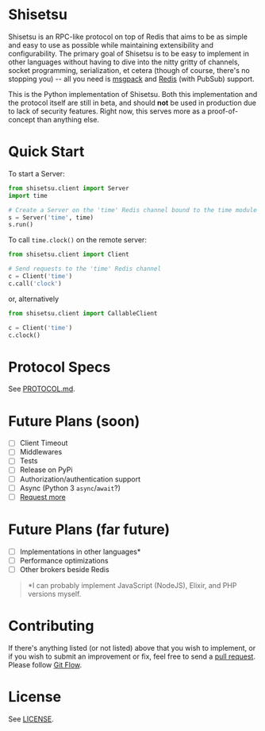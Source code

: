 # Shisetsu
Shisetsu is an RPC-like protocol on top of Redis that aims to be as simple and easy to use as possible while maintaining extensibility and configurability. The primary goal of Shisetsu is to be easy to implement in other languages without having to dive into the nitty gritty of channels, socket programming, serialization, et cetera (though of course, there's no stopping you) -- all you need is [msgpack](https://github.com/msgpack) and [Redis](http://redis.io/) (with PubSub) support.

This is the Python implementation of Shisetsu. Both this implementation and the protocol itself are still in beta, and should **not** be used in production due to lack of security features. Right now, this serves more as a proof-of-concept than anything else.

# Quick Start

To start a Server:
```python
from shisetsu.client import Server
import time

# Create a Server on the 'time' Redis channel bound to the time module
s = Server('time', time)
s.run()
```

To call `time.clock()` on the remote server:
```python
from shisetsu.client import Client

# Send requests to the 'time' Redis channel
c = Client('time')
c.call('clock')
```
or, alternatively
```python
from shisetsu.client import CallableClient

c = Client('time')
c.clock()
```

# Protocol Specs

See [PROTOCOL.md](PROTOCOL.md).

# Future Plans (soon)

- [ ] Client Timeout
- [ ] Middlewares
- [ ] Tests
- [ ] Release on PyPi
- [ ] Authorization/authentication support
- [ ] Async (Python 3 `async`/`await`?)
- [ ] [Request more](https://github.com/KixPanganiban/shisetsu/issues/)

# Future Plans (far future)

- [ ] Implementations in other languages\*
- [ ] Performance optimizations
- [ ] Other brokers beside Redis

> \*I can probably implement JavaScript (NodeJS), Elixir, and PHP versions myself.

# Contributing

If there's anything listed (or not listed) above that you wish to implement, or if you wish to submit an improvement or fix, feel free to send a [pull request](https://github.com/KixPanganiban/shisetsu/pulls/). Please follow [Git Flow](https://guides.github.com/introduction/flow/).

# License

See [LICENSE](LICENSE).

